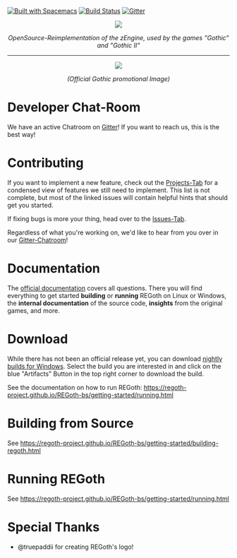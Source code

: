 [![Built with Spacemacs](https://cdn.rawgit.com/syl20bnr/spacemacs/442d025779da2f62fc86c2082703697714db6514/assets/spacemacs-badge.svg)](http://spacemacs.org)
[![Build Status](https://github.com/REGoth-project/REGoth-bs/workflows/REGoth%20GitHub%20CI/badge.svg)](https://github.com/REGoth-project/REGoth-bs/actions?query=is%3Asuccess+branch%3Amaster+workflow%3A%22REGoth+GitHub+CI%22)
[![Gitter](https://badges.gitter.im/Join%20Chat.svg)](https://gitter.im/REGoth/Lobby)


<p align="center">
  <img src="https://user-images.githubusercontent.com/11406580/58186975-2cdbb880-7cb6-11e9-9a6d-b38326bc3edb.png" />
  <p align="center"><em>OpenSource-Reimplementation of the zEngine, used by the games "Gothic" and "Gothic II"</em></p>
</p>

---

<p align="center">
  <img src="https://www.mobygames.com/images/promo/l/30647-gothic-screenshot.jpg" />
  <p align="center"><em>(Official Gothic promotional Image)</em></p>
</p>


# Developer Chat-Room

We have an active Chatroom on [Gitter](https://gitter.im/REGoth/Lobby)! If you want to reach us,
this is the best way!

# Contributing

If you want to implement a new feature, check out the [Projects-Tab](https://github.com/REGoth-project/REGoth-bs/projects) for a condensed view of features we still need to implement. This list is not complete, but most of the linked issues will contain helpful hints that should get you started.

If fixing bugs is more your thing, head over to the [Issues-Tab](https://github.com/REGoth-project/REGoth-bs/issues).

Regardless of what you're working on, we'd like to hear from you over in our [Gitter-Chatroom](https://gitter.im/REGoth/Lobby)!

# Documentation

The [official documentation](https://regoth-project.github.io/REGoth-bs/index.html) covers all
questions. There you will find everything to get started **building** or **running** REGoth on
Linux or Windows, the **internal documentation** of the source code, **insights** from the original
games, and more.


# Download

While there has not been an official release yet, you can download
[nightly builds for Windows](https://dev.azure.com/ataulien/REGoth/_build?definitionId=1&view=buildsHistory).
Select the build you are interested in and click on the blue "Artifacts" Button in the top right
corner to download the build.

See the documentation on how to run REGoth:
https://regoth-project.github.io/REGoth-bs/getting-started/running.html


# Building from Source

See https://regoth-project.github.io/REGoth-bs/getting-started/building-regoth.html


# Running REGoth

See https://regoth-project.github.io/REGoth-bs/getting-started/running.html


# Special Thanks

 - @truepaddii for creating REGoth's logo!
